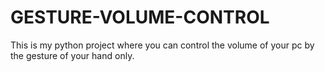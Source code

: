 # GESTURE-VOLUME-CONTROL
This is my python project where you can control the volume of your pc by the gesture of your hand only.

